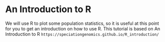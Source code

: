 # An Introduction to R

We will use R to plot some population statistics, so it is useful at this point for you to get an introduction on how to use R. This tutorial is based on An Introduction to R `https://speciationgenomics.github.io/R_introduction/` 